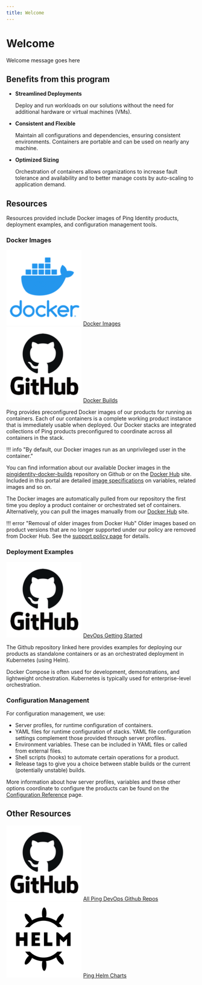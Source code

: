 ```yaml
---
title: Welcome
---
```

# Welcome

Welcome message goes here

## Benefits from this program

* **Streamlined Deployments**

    Deploy and run workloads on our solutions without the need for additional hardware or virtual machines (VMs).

* **Consistent and Flexible**

    Maintain all configurations and dependencies, ensuring consistent environments. Containers are portable and can be used on nearly any machine.

* **Optimized Sizing**

    Orchestration of containers allows organizations to increase fault tolerance and availability and to better manage costs by auto-scaling to application demand.

## Resources

Resources provided include Docker images of Ping Identity products, deployment examples, and configuration management tools.

###  Docker Images

<div class="iconbox" onclick="window.open('https://hub.docker.com/u/pingidentity','');">
    <img class="assets" src="./images/logos/docker.png" />
    <span class="caption">
        <a class="assetlinks" href="https://hub.docker.com/u/pingidentity" target=”_blank”>Docker Images</a>
    </span>
</div>
<div class="iconbox" onclick="window.open('https://github.com/pingidentity/pingidentity-docker-builds','');">
    <img class="assets" src="./images/logos/github.png"/>
    <span class="caption">
        <a class="assetlinks" href="https://github.com/pingidentity/pingidentity-docker-builds" target=”_blank”>Docker Builds</a>
    </span>
</div>

Ping provides preconfigured Docker images of our products for running as containers. Each of our containers is a complete working product instance that is immediately usable when deployed. Our Docker stacks are integrated collections of Ping products preconfigured to coordinate across all containers in the stack.

!!! info "By default, our Docker images run as an unprivileged user in the container."


You can find information about our available Docker images in the [pingidentity-docker-builds](https://github.com/pingidentity/pingidentity-docker-builds) repository on Github or on the [Docker Hub](https://hub.docker.com/u/pingidentity/) site.  Included in this portal are detailed [image specifications](./docker-images/dockerImagesRef.md) on variables, related images and so on.

The Docker images are automatically pulled from our repository the first time you deploy a product container or orchestrated set of containers. Alternatively, you can pull the images manually from our [Docker Hub](https://hub.docker.com/u/pingidentity/) site.

!!! error "Removal of older images from Docker Hub"
    Older images based on product versions that are no longer supported under our policy are removed from Docker Hub.  See the [support policy page](./docker-images/imageSupport.md) for details.

### Deployment Examples

<div class="iconbox" onclick="window.open('https://github.com/pingidentity/pingidentity-devops-getting-started','');">
    <img class="assets" src="./images/logos/github.png"/>
    <span class="caption">
        <a class="assetlinks" href="https://github.com/pingidentity/pingidentity-devops-getting-started" target=”_blank”>DevOps Getting Started</a>
    </span>
</div>

The Github repository linked here provides examples for deploying our products as standalone containers or as an orchestrated deployment in Kubernetes (using Helm).

Docker Compose is often used for development, demonstrations, and lightweight orchestration. Kubernetes is typically used for enterprise-level orchestration.

### Configuration Management

For configuration management, we use:

- Server profiles, for runtime configuration of containers.
- YAML files for runtime configuration of stacks. YAML file configuration settings complement those provided through server profiles.
- Environment variables. These can be included in YAML files or called from external files.
- Shell scripts (hooks) to automate certain operations for a product.
- Release tags to give you a choice between stable builds or the current (potentially unstable) builds.

More information about how server profiles, variables and these other options coordinate to configure the products can be found on the [Configuration Reference](./reference/config.md) page.

## Other Resources

<div class="banner" onclick="window.open('https://github.com/topics/ping-devops','');">
    <img class="assets" src="./images/logos/github.png"/>
    <span class="caption">
        <a class="assetlinks" href="https://github.com/topics/ping-devops" target=”_blank”>All Ping DevOps Github Repos</a>
    </span>
</div>
<div class="banner" onclick="window.open('https://helm.pingidentity.com','');">
    <img class="assets" src="./images/logos/helm.png"/>
    <span class="caption">
        <a class="assetlinks" href="https://helm.pingidentity.com" target=”_blank”>Ping Helm Charts</a>
    </span>
</div>
